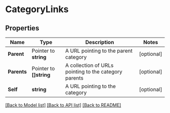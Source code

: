 # CategoryLinks

## Properties

Name | Type | Description | Notes
------------ | ------------- | ------------- | -------------
**Parent** | Pointer to **string** | A URL pointing to the parent category | [optional] 
**Parents** | Pointer to **[]string** | A collection of URLs pointing to the category parents | [optional] 
**Self** | **string** | A URL pointing to the category | [optional] 

[[Back to Model list]](../README.md#documentation-for-models) [[Back to API list]](../README.md#documentation-for-api-endpoints) [[Back to README]](../README.md)


